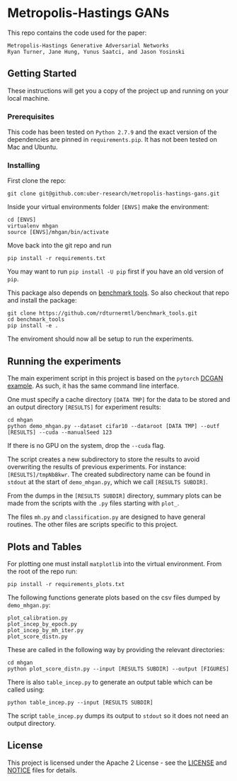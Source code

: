 # Metropolis-Hastings GANs

This repo contains the code used for the paper:
```
Metropolis-Hastings Generative Adversarial Networks
Ryan Turner, Jane Hung, Yunus Saatci, and Jason Yosinski
```

## Getting Started

These instructions will get you a copy of the project up and running on your local machine.

### Prerequisites

This code has been tested on `Python 2.7.9` and the exact version of the dependencies are pinned in `requirements.pip`. It has not been tested on Mac and Ubuntu.

### Installing

First clone the repo:
```
git clone git@github.com:uber-research/metropolis-hastings-gans.git
```
Inside your virtual environments folder `[ENVS]` make the environment:
```
cd [ENVS]
virtualenv mhgan
source [ENVS]/mhgan/bin/activate
```
Move back into the git repo and run
```
pip install -r requirements.txt
```
You may want to run `pip install -U pip` first if you have an old version of `pip`.

This package also depends on [benchmark tools](https://github.com/rdturnermtl/benchmark_tools). So also checkout that repo and install the package:
```
git clone https://github.com/rdturnermtl/benchmark_tools.git
cd benchmark_tools
pip install -e .
```
The enviroment should now all be setup to run the experiments.

## Running the experiments

The main experiment script in this project is based on the `pytorch` [DCGAN example](https://github.com/pytorch/examples/tree/master/dcgan). As such, it has the same command line interface.

One must specify a cache directory `[DATA TMP]` for the data to be stored and an output directory `[RESULTS]` for experiment results:
```
cd mhgan
python demo_mhgan.py --dataset cifar10 --dataroot [DATA TMP] --outf [RESULTS] --cuda --manualSeed 123
```
If there is no GPU on the system, drop the `--cuda` flag.

The script creates a new subdirectory to store the results to avoid overwriting the results of previous experiments. For instance: `[RESULTS]/tmpNbBkwr`. The created subdirectory name can be found in `stdout` at the start of `demo_mhgan.py`, which we call `[RESULTS SUBDIR]`.

From the dumps in the `[RESULTS SUBDIR]` directory, summary plots can be made from the scripts with the `.py` files starting with `plot_`.

The files `mh.py` and `classification.py` are designed to have general routines. The other files are scripts specific to this project.

## Plots and Tables

For plotting one must install `matplotlib` into the virtual environment. From
the root of the repo run:
```
pip install -r requirements_plots.txt
```

The following functions generate plots based on the csv files dumped by `demo_mhgan.py`:
```
plot_calibration.py
plot_incep_by_epoch.py
plot_incep_by_mh_iter.py
plot_score_distn.py
```
These are called in the following way by providing the relevant directories:
```
cd mhgan
python plot_score_distn.py --input [RESULTS SUBDIR] --output [FIGURES]
```

There is also `table_incep.py` to generate an output table which can be called using:
```
python table_incep.py --input [RESULTS SUBDIR]
```
The script `table_incep.py` dumps its output to `stdout` so it does not need an output directory.

## License

This project is licensed under the Apache 2 License - see the [LICENSE](LICENSE) and [NOTICE](NOTICE) files for details.
